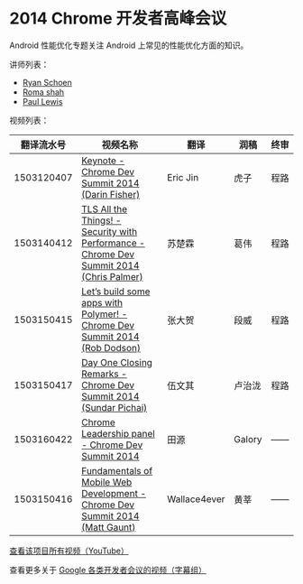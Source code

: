 # 2014 Chrome 开发者高峰会议

Android 性能优化专题关注 Android 上常见的性能优化方面的知识。

讲师列表：

*   [Ryan Schoen](https://plus.google.com/+RyanSchoen )
*   [Roma shah](https://plus.google.com/+Romashah)
*   [Paul Lewis](https://plus.google.com/+PaulLewis)
 
视频列表：

| 翻译流水号 | 视频名称 | 翻译 | 润稿 | 终审 |
| -- | -- | -- | -- | -- |
| 1503120407 | [Keynote - Chrome Dev Summit 2014 (Darin Fisher)](https://pub.gfansub.com/Conference/009-Chrome-Dev-Summit-2014/1503120407-keynote-chrome-dev-summit-2014-darin-fisher.html)  | Eric Jin | 虎子 | 程路 |
| 1503140412 | [TLS All the Things! - Security with Performance - Chrome Dev Summit 2014 (Chris Palmer)](https://pub.gfansub.com/Conference/009-Chrome-Dev-Summit-2014/1503140412-tls-all-the-things-security-with-performancechris-palmer.html)  | 苏楚霖 | 葛伟 | 程路 |
| 1503150415 | [Let’s build some apps with Polymer! - Chrome Dev Summit 2014 (Rob Dodson)](https://pub.gfansub.com/Conference/009-Chrome-Dev-Summit-2014/1503150415-lets-build-some-apps-with-polymerrob-dodson.html)  | 张大贺 | 段威 | 程路 |
| 1503150417 | [Day One Closing Remarks - Chrome Dev Summit 2014 (Sundar Pichai)](https://phttps://pub.gfansub.com/Conference/009-Chrome-Dev-Summit-2014/1503150417-day-one-closing-remarkssundar-pichai.html)  | 伍文其 | 卢治泷 | 程路 |
| 1503160422 | [Chrome Leadership panel - Chrome Dev Summit 2014](https://pub.gfansub.com/Conference/009-Chrome-Dev-Summit-2014/1503160422-chrome-leadership-panel.html)  | 田源 | Galory | —— |
| 1503150416 | [Fundamentals of Mobile Web Development - Chrome Dev Summit 2014 (Matt Gaunt)](https://pub.gfansub.com/Conference/009-Chrome-Dev-Summit-2014/1503150416-fundamentals-of-mobile-web-developmentmatt-gaunt.html)  | Wallace4ever | 黄莘 | —— |

[查看该项目所有视频（YouTube）](https://www.youtube.com/playlist?list=PLOU2XLYxmsILE0KnGTKKj2SsOtxsK_y_d)

查看更多关于 [Google 各类开发者会议的视频（字幕组）](https://pub.gfansub.com/Conference/index.html)